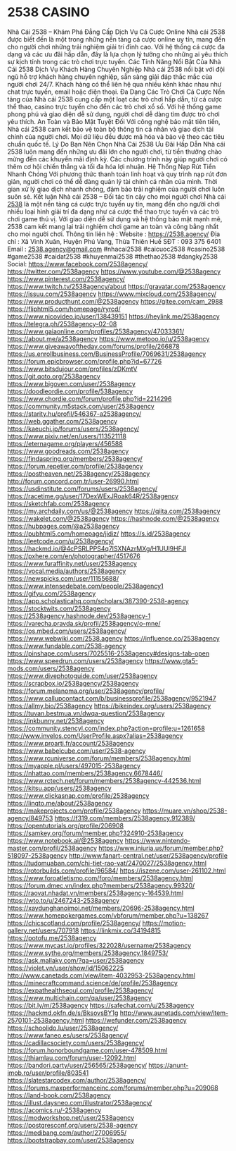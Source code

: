 # 2538 CASINO
Nhà Cái 2538 – Khám Phá Đẳng Cấp Dịch Vụ Cá Cược Online
Nhà cái 2538 được biết đến là một trong những nền tảng cá cược online uy tín, mang đến cho người chơi những trải nghiệm giải trí đỉnh cao. Với hệ thống cá cược đa dạng và các ưu đãi hấp dẫn, đây là lựa chọn lý tưởng cho những ai yêu thích sự kịch tính trong các trò chơi trực tuyến.
Các Tính Năng Nổi Bật Của Nhà Cái 2538
Dịch Vụ Khách Hàng Chuyên Nghiệp
Nhà cái 2538 nổi bật với đội ngũ hỗ trợ khách hàng chuyên nghiệp, sẵn sàng giải đáp thắc mắc của người chơi 24/7. Khách hàng có thể liên hệ qua nhiều kênh khác nhau như chat trực tuyến, email hoặc điện thoại.
Đa Dạng Các Trò Chơi Cá Cược
Nền tảng của Nhà cái 2538 cung cấp một loạt các trò chơi hấp dẫn, từ cá cược thể thao, casino trực tuyến cho đến các trò chơi xổ số. Với hệ thống game phong phú và giao diện dễ sử dụng, người chơi dễ dàng tìm được trò chơi yêu thích.
An Toàn và Bảo Mật Tuyệt Đối
Với công nghệ bảo mật tiên tiến, Nhà cái 2538 cam kết bảo vệ toàn bộ thông tin cá nhân và giao dịch tài chính của người chơi. Mọi dữ liệu đều được mã hóa và bảo vệ theo các tiêu chuẩn quốc tế.
Lý Do Bạn Nên Chọn Nhà Cái 2538
Ưu Đãi Hấp Dẫn
Nhà cái 2538 luôn mang đến những ưu đãi lớn cho người chơi, từ tiền thưởng chào mừng đến các khuyến mãi định kỳ. Các chương trình này giúp người chơi có thêm cơ hội chiến thắng và tối đa hóa lợi nhuận.
Hệ Thống Nạp Rút Tiền Nhanh Chóng
Với phương thức thanh toán linh hoạt và quy trình nạp rút đơn giản, người chơi có thể dễ dàng quản lý tài chính cá nhân của mình. Thời gian xử lý giao dịch nhanh chóng, đảm bảo trải nghiệm của người chơi luôn suôn sẻ.
Kết luận
Nhà cái 2538 – Đối tác tin cậy cho mọi người chơi
Nhà cái [2538](https://2538.agency/) là một nền tảng cá cược trực tuyến uy tín, mang đến cho người chơi nhiều loại hình giải trí đa dạng như cá cược thể thao trực tuyến và các trò chơi game thú vị. Với giao diện dễ sử dụng và hệ thống bảo mật mạnh mẽ, 2538 cam kết mang lại trải nghiệm chơi game an toàn và công bằng nhất cho mọi người chơi.
Thông tin liên hệ :
Website : https://2538.agency/
Địa chỉ : Xã Vinh Xuân, Huyện Phú Vang, Thừa Thiên Huế
SĐT : 093 375 6401
Email : 2538.agency@gmail.com
#nhacai2538 #caicuoc2538 #casino2538 #game2538 #caidat2538 #khuyenmai2538 #thethao2538 #dangky2538
Social:
https://www.facebook.com/2538agency/
https://twitter.com/2538agency
https://www.youtube.com/@2538agency
https://www.pinterest.com/2538agency/
https://www.twitch.tv/2538agency/about
https://gravatar.com/2538agency
https://issuu.com/2538agency
https://www.mixcloud.com/2538agency/
https://www.producthunt.com/@2538agency
https://gitee.com/cam_2988
https://fliphtml5.com/homepage/ryrcd/
https://www.nicovideo.jp/user/138439151
https://heylink.me/2538agency
https://telegra.ph/2538agency-02-08
https://www.gaiaonline.com/profiles/2538agency/47033361/
https://about.me/a2538agency
https://www.metooo.io/u/2538agency
https://www.giveawayoftheday.com/forums/profile/266878
https://us.enrollbusiness.com/BusinessProfile/7069631/2538agency
https://forum.epicbrowser.com/profile.php?id=67726
https://www.bitsdujour.com/profiles/zDKmtV
https://git.qoto.org/2538agency
https://www.bigoven.com/user/2538agency
https://doodleordie.com/profile/538agency
https://www.chordie.com/forum/profile.php?id=2214296
https://community.m5stack.com/user/2538agency
https://starity.hu/profil/546367-a2538agency/
https://web.ggather.com/2538agency
https://kaeuchi.jp/forums/users/2538agency/
https://www.pixiv.net/en/users/113521118
https://eternagame.org/players/456588
https://www.goodreads.com/2538agency
https://findaspring.org/members/2538agency/
https://forum.repetier.com/profile/2538agency
https://postheaven.net/2538agency/2538agency
http://forum.concord.com.tr/user-26990.html
https://usdinstitute.com/forums/users/2538agency/
https://racetime.gg/user/17DexWExJRoak64R/2538agency
https://sketchfab.com/2538agency
https://my.archdaily.com/us/@2538agency
https://qiita.com/2538agency
https://wakelet.com/@2538agency
https://hashnode.com/@2538agency
https://hubpages.com/@a2538agency
https://pubhtml5.com/homepage/jidiz/
https://s.id/2538agency
https://leetcode.com/u/2538agency/
https://hackmd.io/@4cPSRLPPS4q7lSXNAzrMXg/H1UUl9HFJl
https://pxhere.com/en/photographer/4517676
https://www.furaffinity.net/user/2538agency
https://vocal.media/authors/2538agency
https://newspicks.com/user/11155688/
https://www.intensedebate.com/people/2538agency1
https://gifyu.com/2538agency
https://app.scholasticahq.com/scholars/387390-2538-agency
https://stocktwits.com/2538agency
https://2538agency.hashnode.dev/2538agency-1
https://varecha.pravda.sk/profil/2538agency/o-mne/
https://os.mbed.com/users/2538agency/
https://www.webwiki.com/2538.agency
https://influence.co/2538agency
https://www.fundable.com/2538-agency
https://pinshape.com/users/7025516-2538agency#designs-tab-open
https://www.speedrun.com/users/2538agency
https://www.gta5-mods.com/users/2538agency
https://www.divephotoguide.com/user/2538agency
https://scrapbox.io/2538agency/2538agency
https://forum.melanoma.org/user/2538agency/profile/
https://www.callupcontact.com/b/businessprofile/2538agency/9521947
https://allmy.bio/2538agency
https://bikeindex.org/users/2538agency
https://tuvan.bestmua.vn/dwqa-question/2538agency
https://inkbunny.net/2538agency
https://community.stencyl.com/index.php?action=profile;u=1261658
http://www.invelos.com/UserProfile.aspx?alias=2538agency
https://www.proarti.fr/account/2538agency
https://www.babelcube.com/user/2538-agency
https://www.rcuniverse.com/forum/members/2538agency.html
https://myapple.pl/users/497015-2538agency
https://nhattao.com/members/2538agency.6678446/
https://www.rctech.net/forum/members/2538agency-442536.html
https://kitsu.app/users/2538agency
https://www.clickasnap.com/profile/2538agency
https://linqto.me/about/2538agency
https://makeprojects.com/profile/2538agency
https://muare.vn/shop/2538-agency/849753
https://f319.com/members/2538agency.912389/
https://opentutorials.org/profile/206908
https://samkey.org/forum/member.php?324910-2538agency
https://www.notebook.ai/@2538agency
https://www.nintendo-master.com/profil/2538agency
https://www.iniuria.us/forum/member.php?518097-2538agency
http://www.fanart-central.net/user/2538agency/profile
https://tudomuaban.com/chi-tiet-rao-vat/2470027/2538agency.html
https://rotorbuilds.com/profile/96584/
https://iszene.com/user-261102.html
https://www.foroatletismo.com/foro/members/2538agency.html
https://forum.dmec.vn/index.php?members/2538agency.99320/
https://raovat.nhadat.vn/members/2538agency-164539.html
https://wto.to/u/2467243-2538agency
https://xaydunghanoimoi.net/members/20696-2538agency.html
https://www.homepokergames.com/vbforum/member.php?u=138267
https://chicscotland.com/profile/2538agency/
https://motion-gallery.net/users/707918
https://linkmix.co/34194815
https://potofu.me/2538agency
https://www.mycast.io/profiles/322028/username/2538agency
https://www.sythe.org/members/2538agency.1849753/
https://ask.mallaky.com/?qa=user/2538agency
https://violet.vn/user/show/id/15062225
http://www.canetads.com/view/item-4032953-2538agency.html
https://minecraftcommand.science/de/profile/2538agency
https://expathealthseoul.com/profile/2538agency/
https://www.multichain.com/qa/user/2538agency
https://bit.ly/m/2538agency
https://safechat.com/u/2538agency
https://hackmd.okfn.de/s/BksovsBY1g
http://www.aunetads.com/view/item-2570101-2538agency.html
https://wefunder.com/2538agency
https://schoolido.lu/user/2538agency/
https://www.faneo.es/users/2538agency/
https://cadillacsociety.com/users/2538agency/
https://forum.honorboundgame.com/user-478509.html
https://thiamlau.com/forum/user-12092.html
https://bandori.party/user/256565/2538agency/
https://anunt-imob.ro/user/profile/803541
https://slatestarcodex.com/author/2538agency/
https://forums.maxperformanceinc.com/forums/member.php?u=209068
https://land-book.com/2538agency
https://illust.daysneo.com/illustrator/2538agency/
https://acomics.ru/-2538agency
https://modworkshop.net/user/2538agency
https://postgresconf.org/users/2538-agency
https://medibang.com/author/27006955/
https://bootstrapbay.com/user/2538agency